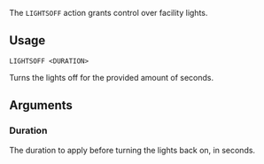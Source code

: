 The `LIGHTSOFF` action grants control over facility lights.

## Usage
```
LIGHTSOFF <DURATION>
```
Turns the lights off for the provided amount of seconds.

## Arguments
### Duration
The duration to apply before turning the lights back on, in seconds.